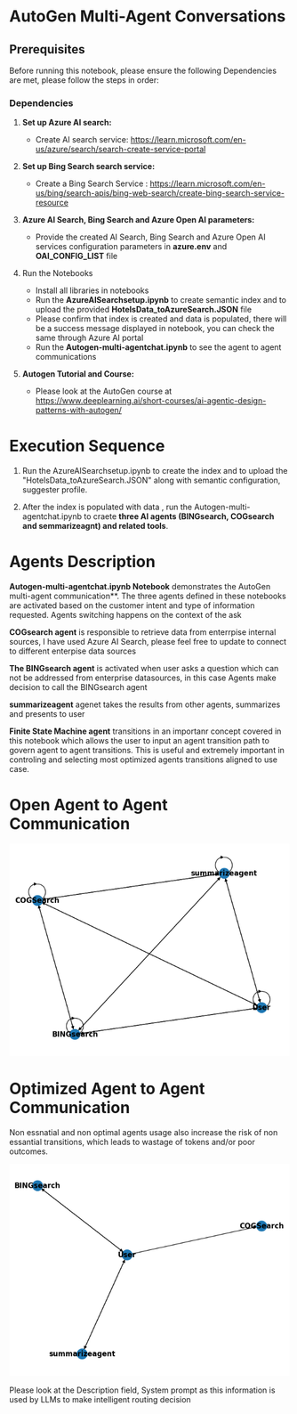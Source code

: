 # AutoGen Multi-Agent Conversations 

## Prerequisites

Before running this notebook, please ensure the following Dependencies are met, please follow the steps in order:
 

### Dependencies


1. **Set up Azure AI search:**
    - Create AI search service: https://learn.microsoft.com/en-us/azure/search/search-create-service-portal
    
2. **Set up Bing Search search service:**
    - Create a Bing Search Service : https://learn.microsoft.com/en-us/bing/search-apis/bing-web-search/create-bing-search-service-resource

3. **Azure AI Search, Bing Search and Azure Open AI parameters:**
    - Provide the created AI Search, Bing Search and Azure Open AI services configuration parameters in **azure.env** and **OAI_CONFIG_LIST** file 

4. Run the Notebooks
    - Install all libraries in notebooks
    - Run the **AzureAISearchsetup.ipynb** to create semantic index and to upload the provided **HotelsData_toAzureSearch.JSON** file
    - Please confirm that index is created and data is populated, there will be a success message displayed in notebook, you can check the same through Azure AI portal
    - Run the **Autogen-multi-agentchat.ipynb** to see the agent to agent communications  
5. **Autogen Tutorial and Course:**
   -  Please look at the AutoGen course at https://www.deeplearning.ai/short-courses/ai-agentic-design-patterns-with-autogen/

# Execution Sequence

1. Run the AzureAISearchsetup.ipynb to create the index and to upload the "HotelsData_toAzureSearch.JSON" along with  semantic configuration, suggester profile.

2. After the index is populated with data , run the Autogen-multi-agentchat.ipynb to craete **three AI agents (BINGsearch, COGsearch and semmarizeagnt) and related tools**.

# Agents Description

**Autogen-multi-agentchat.ipynb Notebook** demonstrates the AutoGen multi-agent communication**. The three agents defined in these notebooks are activated based on the customer intent and type of information requested. Agents switching happens on the context of the ask

**COGsearch agent** is responsible to retrieve data from enterrpise internal sources, I have used Azure AI Search, please feel free to update to connect to different enterpise data sources

**The BINGsearch agent** is activated when user asks a question which can not be addressed from enterprise datasources, in this case Agents make decision to call the BINGsearch agent

**summarizeagent** agenet takes the results from other agents, summarizes and presents to user

**Finite State Machine agent** transitions in an importanr concept covered in this notebook which allows the user to input an agent transition path to govern agent to agent transitions. This is useful and extremely important in controling and selecting most optimized agents transitions aligned to use case.

# Open Agent to Agent Communication
![plot](<Open Agent Communication-1.jpg>)






# Optimized Agent to Agent Communication



Non essnatial and non optimal agents usage also increase the risk of non essantial transitions, which leads to wastage of tokens and/or poor outcomes.



![plot](<Selective Agent Communication.jpg>)

Please look at the Description field, System prompt as this information is used by LLMs to make intelligent routing decision
